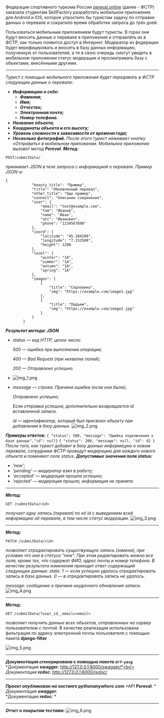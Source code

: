
Федерации спортивного туризма России [pereval.online](https://pereval.online) (далее - ФСТР) заказала студентам SkillFactory разработать мобильное приложение для Android и IOS, которое упростило бы туристам задачу по отправке данных о перевале и сократило время обработки запроса до трёх дней.

Пользоваться мобильным приложением будут туристы. В горах они будут вносить данные о перевале в приложение и отправлять их в ФСТР, как только появится доступ в Интернет.
Модератор из федерации будет верифицировать и вносить в базу данных информацию, полученную от пользователей, а те в свою очередь смогут увидеть в мобильном приложении статус модерации и просматривать базу с объектами, внесёнными другими.
___
*Турист с помощью мобильного приложения будет передавать в ФСТР следующие данные о перевале:*
+ ***Информацию о себе:***
  + ***Фамилия;***
  + ***Имя;***
  + ***Отчество;***
  + ***Электронная почта;***
  + ***Номер телефона.***
+ ***Название объекта;***
+ ***Координаты объекта и его высоту;***
+ ***Уровень сложности в зависимости от времени года;***
+ ***Несколько фотографий.***
*После этого турист нажимает кнопку «Отправить» в мобильном приложении. Мобильное приложение вызовет метод **Pereval**.*
 ***Метод:***
 
```
POST/submitData/
```
 
 *принимает JSON в теле запроса с информацией о перевале. Пример JSON-а:*
```
{
            "beauty_title": "Пример",
            "title": "Обновленный перевал",
            "other_title": "Еще пример",
            "connect": "Описание соединения",
            "user": {
                "email": "test@example.com",
                "fam": "Иванов",
                "name": "Иван",
                "otc": "Иванович",
                "phone": "1234567890"
            },
            "coord": {
                "latitude": "45.384200",
                "longitude": "7.152500",
                "height": 1200
            },
            "level": {
                "winter": "1A",
                "summer": "1A",
                "autumn": "1A",
                "spring": "1A"
            },
            "images": [
                {
                    "title": "Седловина",
                    "img": "https://example.com/image1.jpg"
                },
                {
                    "title": "Подъем",
                    "img": "https://example.com/image2.jpg"
                }
            ]
        }
```
***Результат метода: JSON***
+ *status — код HTTP, целое число:*
 
    *500 — ошибка при выполнении операции;*
    
    *400 — Bad Request (при нехватке полей);*
    
    *200 — Отправлено успешно.*
+ ![img_1.png](img_1.png)
    
+ *message — строка:*
   *Причина ошибки (если она была);*
    
    *Отправлено успешно;*
    
    *Если отправка успешна, дополнительно возвращается id вставленной записи.*
    
    *id — идентификатор, который был присвоен объекту при добавлении в базу данных.*
    ![img_2.png](img_2.png)
    
***Примеры oтветов:***
`{ "status": 500, "message": "Ошибка подключения к базе данных","id": null}`
`{ "status": 200, "message": null, "id": 42 }`
*После того, как турист добавит в базу данных информацию о новом перевале, сотрудники ФСТР проведут модерацию для каждого нового объекта и поменяют поле status.*
***Допустимые значения поля status:***
+ *'new';*
+ *'pending' — модератор взял в работу;*
+ *'accepted'  — модерация прошла успешно;*
+ *'rejected' — модерация прошла, информация не принята.*
______
 ***Метод:*** 
```
GET /submitData/<id>
```
*получает одну запись (перевал) по её id с выведением всей информацию об перевале, в том числе статус модерации.*
![img_3.png](img_3.png)
____
***Метод:***
```
PATCH /submitData/<id>
```
*позволяет отредактировать существующую запись (замена), при условии что она в статусе "new". При этом редактировать можно все поля, кроме тех, что содержат ФИО, адрес почты и номер телефона. В качестве результата изменения приходит ответ содержащий следующие данные:*
 *state:*
     *1 — если успешно удалось отредактировать запись в базе данных.*
     *0 — в отредактировать запись не удалось.*
    
 *message: сообщение о причине неудачного обновления записи.*
 ![img_4.png](img_4.png)
_____
***Метод:***
   
```
GET /submitData/?user_id__email=<email>
```
*позволяет получить данные всех объектов, отправленных на сервер пользователем с почтой.* 
В качестве реализации использована фильтрация по адресу электронной почты пользователя с помощью пакета **django-filter**

![img_5.png](img_5.png)
______
***Документация сгенерирована с помощью пакета `drf-yasg`*** 
*Документация **swagger**: http://127.0.0.1:8000/swagger/*<br/>
*Документация **redoc**: http://127.0.0.1:8000/redoc/*
______

***Проект опубликован на хостинге pythonanywhere.com***
*API **Pereval**: *<br/>
*Документация **swagger**: <br/>*
*Документация **redoc**: *
______
***Отчет о покрытии тестами:***
![img_6.png](img_6.png)